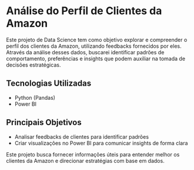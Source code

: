 # Análise do Perfil de Clientes da Amazon

Este projeto de Data Science tem como objetivo explorar e compreender o perfil dos clientes da Amazon, utilizando feedbacks fornecidos por eles. Através da análise desses dados, buscarei identificar padrões de comportamento, preferências e insights que podem auxiliar na tomada de decisões estratégicas.

## Tecnologias Utilizadas
- Python (Pandas)
- Power BI

## Principais Objetivos
- Analisar feedbacks de clientes para identificar padrões
- Criar visualizações no Power BI para comunicar insights de forma clara

Este projeto busca fornecer informações úteis para entender melhor os clientes da Amazon e direcionar estratégias com base em dados.
